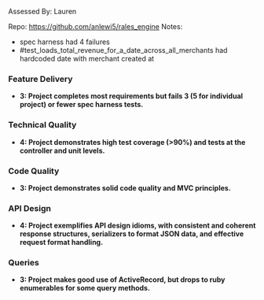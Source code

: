 Assessed By: Lauren

Repo: https://github.com/anlewi5/rales_engine
Notes:

 - spec harness had 4 failures
 - #test_loads_total_revenue_for_a_date_across_all_merchants had hardcoded date with merchant created at

### Feature Delivery

* **3: Project completes most requirements but fails 3 (5 for individual project) or fewer spec harness tests.**

### Technical Quality

* **4: Project demonstrates high test coverage (>90%) and tests at the controller and unit levels.**

### Code Quality

* **3: Project demonstrates solid code quality and MVC principles.**

### API Design

* **4: Project exemplifies API design idioms, with consistent and coherent response structures, serializers to format JSON data, and effective request format handling.**

### Queries

* **3: Project makes good use of ActiveRecord, but drops to ruby enumerables for some query methods.**

